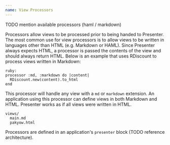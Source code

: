 ```yaml
---
name: View Processors
---
```


TODO mention available processors (haml / markdown)

Processors allow views to be processed prior to being handed to Presenter. The most common use for view processors is to allow views to be written in languages other than HTML (e.g. Markdown or HAML). Since Presenter always expects HTML, a processor is passed the contents of the view and should always return HTML. Below is an example that uses RDiscount to process views written in Markdown:

    ruby:
    processor :md, :markdown do |content|
      RDiscount.new(content).to_html
    end

This processor will handle any view with a `md` or `markdown` extension. An application using this processor can define views in both Markdown and HTML. Presenter works as if all views were written in HTML.

    views/
      main.md
      pakyow.html

Processors are defined in an application's `presenter` block (TODO reference architecture).
